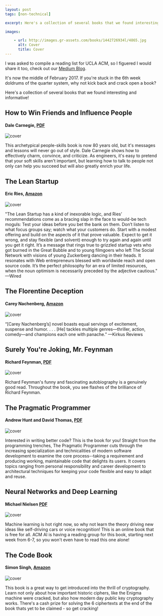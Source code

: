 ```yaml
---
layout: post
tags: [non-technical]

excerpt: Here's a collection of several books that we found interesting and informative!

images:

    - url: http://images.gr-assets.com/books/1442726934l/4865.jpg
      alt: Cover
      title: Cover
---
```


I was asked to compile a reading list for UCLA ACM, so I figuered I would share it too, check out our [Medium Blog](https://medium.com/@acmbruins).

It's now the middle of February 2017. If you're stuck in the 6th week doldrums of the quarter system, why not kick back and crack open a book? 

Here's a collection of several books that we found interesting and informative!

## How to Win Friends and Influence People

#### Dale Carnegie, [PDF](http://images.kw.com/docs/2/1/2/212345/1285134779158_htwfaip.pdf) 

![cover](http://images.gr-assets.com/books/1442726934l/4865.jpg)

This archetypical people-skills book is now 80 years old, but it's messages and lessons will never go out of style. Dale Carnegie shows how to effectively charm, convince, and criticize. As engineers, it's easy to pretend that your soft skills aren't important, but learning how to talk to people not only can help you succeed but will also greatly enrich your life.

## The Lean Startup

#### Eric Ries, [Amazon](https://www.amazon.com/Lean-Startup-Entrepreneurs-Continuous-Innovation/dp/B005MM7HY8)

![cover](https://images-na.ssl-images-amazon.com/images/I/517wplLjOXL._SX329_BO1,204,203,200_.jpg)

"The Lean Startup has a kind of inexorable logic, and Ries’ recommendations come as a bracing slap in the face to would-be tech moguls: Test your ideas before you bet the bank on them. Don’t listen to what focus groups say; watch what your customers do. Start with a modest offering and build on the aspects of it that prove valuable. Expect to get it wrong, and stay flexible (and solvent) enough to try again and again until you get it right. It’s a message that rings true to grizzled startup vets who got burned in the Great Bubble and to young filmgoers who left The Social Network with visions of young Zuckerberg dancing in their heads. It resonates with Web entrepreneurs blessed with worldwide reach and open source code. It’s the perfect philosophy for an era of limited resources, when the noun optimism is necessarily preceded by the adjective cautious." —Wired

## The Florentine Deception

#### Carey Nachenberg, [Amazon](https://www.amazon.com/Florentine-Deception-Novel-Carey-Nachenberg/dp/1504027418)

![cover](https://images-na.ssl-images-amazon.com/images/I/51-pOWqRGyL._SY344_BO1,204,203,200_.jpg)

“[Carey Nachenberg’s] novel boasts equal servings of excitement, suspense and humor. . . . [He] tackles multiple genres—thriller, action, comedy—and champions each one with panache.” —Kirkus Reviews

## Surely You're Joking, Mr. Feynman

#### Richard Feynman, [PDF](http://buffman.net/ebooks/Richard_P_Feynman-Surely_Youre_Joking_Mr_Feynman_v5.pdf)

![cover](https://images-na.ssl-images-amazon.com/images/I/519fWd56vTL._SY344_BO1,204,203,200_.jpg)

Richard Feynman's funny and fascinating autobiography is a genuinely good read. Throughout the book, you see flashes of the brilliance of Richard Feynman. 

## The Pragmatic Programmer

#### Andrew Hunt and David Thomas, [PDF](https://robot.bolink.org/ebooks/The%20Pragmatic%20Programmer%20-%20From%20Journeyman%20To%20Master%20By%20Andrew%20Hunt%20and%20David%20Thomas%20-%20Addison%20Wesley%20-%201999.pdf)

![cover](https://images-na.ssl-images-amazon.com/images/I/41BKx1AxQWL._SX396_BO1,204,203,200_.jpg)

Interested in writing better code? This is the book for you! Straight from the programming trenches, The Pragmatic Programmer cuts through the increasing specialization and technicalities of modern software development to examine the core process--taking a requirement and producing working, maintainable code that delights its users. It covers topics ranging from personal responsibility and career development to architectural techniques for keeping your code flexible and easy to adapt and reuse.	


## Neural Networks and Deep Learning

#### Michael Nielsen [PDF](http://neuralnetworksanddeeplearning.com/)

![cover](https://www.deepcoredata.com/wp-content/uploads/2016/06/small_1420.png)

Machine learning is hot right now, so why not learn the theory driving new ideas like self-driving cars or voice recognition! This is an online book that is free for all. ACM AI is having a reading group for this book, starting next week from 6-7, so you won't even have to read this one alone!

## The Code Book

#### Simon Singh, [Amazon](https://www.amazon.com/Code-Book-Science-Secrecy-Cryptography/dp/0385495323/ref=sr_1_1?s=books&ie=UTF8&qid=1486841608&sr=1-1&keywords=simon+singh+the+code+book)

![cover](https://www.rsaconference.com/writable/images/tcb.jpg)

This book  is a great way to get introduced into the thrill of cryptography. Learn not only about how important historic ciphers, like the Enigma machine were cracked, but also how modern day public key cryptography works. There's a cash prize for solving the 6 ciphertexts at the end of the book thats yet to be claimed - so get cracking!
